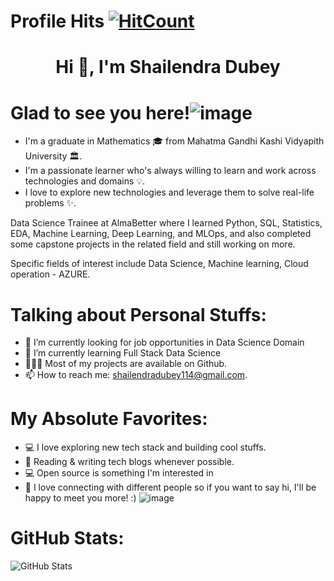   # Profile Hits [![HitCount](https://hits.dwyl.com/Shailendradubey114/Shailendradubey114.svg?style=flat-square)](http://hits.dwyl.com/Shailendradubey114/Shailendradubey114)
  <h1 align="center">Hi 👋, I'm Shailendra Dubey</h1>

 # Glad to see you here!![image](https://user-images.githubusercontent.com/88799249/150936888-cb6abfad-b927-4fbb-8ef0-979723df4a9a.png)

 
  
* I'm a graduate in Mathematics 🎓 from Mahatma Gandhi Kashi Vidyapith University 🏛.
*  I'm a passionate learner who's always willing to learn and work across technologies and domains 💡. 
*  I love to explore new technologies and leverage them to solve real-life problems ✨.

Data Science Trainee at AlmaBetter where I learned Python, SQL, Statistics, EDA, Machine Learning, Deep Learning, and MLOps, and also completed some capstone projects in the related field and still working on more.

Specific fields of interest include Data Science, Machine learning, Cloud operation - AZURE. 

# Talking about Personal Stuffs:
* 🔭   I’m currently looking for job opportunities in Data Science Domain
* 🌱   I’m currently learning Full Stack Data Science
* 👨🏻‍💻   Most of my projects are available on Github.
* 📫   How to reach me: shailendradubey114@gmail.com.
# My Absolute Favorites:
* 💻   I love exploring new tech stack and building cool stuffs.
* 📰   Reading & writing tech blogs whenever possible.
* 💻  Open source is something I'm interested in
* 👋 I love connecting with different people so if you want to say hi, I'll be happy to meet you more! :) ![image](https://user-images.githubusercontent.com/88799249/150937121-e509080c-2f88-4db7-b652-4aca517637a4.png)
# GitHub Stats:
![GitHub Stats](https://github-readme-stats.vercel.app/api?username=Shailendra114&theme=tokyonight)
 



